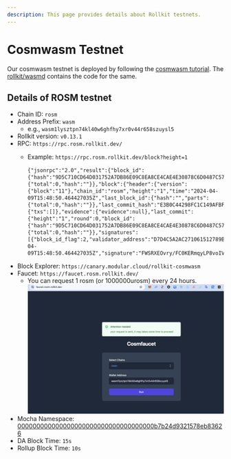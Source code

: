 ```yaml
---
description: This page provides details about Rollkit testnets.
---
```


# Cosmwasm Testnet

Our cosmwasm testnet is deployed by following the [cosmwasm tutorial](/tutorials/cosmwasm.md). The [rollkit/wasmd](https://github.com/rollkit/wasmd/tree/v0.50.0) contains the code for the same.

## Details of ROSM testnet 

- Chain ID: `rosm`
- Address Prefix: `wasm`
    - e.g., `wasm1lysztpn74kl40w6ghfhy7xr0v44r658szuysl5`
- Rollkit version: `v0.13.1`
- RPC: `https://rpc.rosm.rollkit.dev/`
    - Example: `https://rpc.rosm.rollkit.dev/block?height=1`

        ```
        {"jsonrpc":"2.0","result":{"block_id":{"hash":"9D5C710CD64D031752A7DB86E09C8EA8CE4CAE4E30878C6D0487C57806060A47","parts":{"total":0,"hash":""}},"block":{"header":{"version":{"block":"11"},"chain_id":"rosm","height":"1","time":"2024-04-09T15:48:50.464427035Z","last_block_id":{"hash":"","parts":{"total":0,"hash":""}},"last_commit_hash":"E3B0C44298FC1C149AFBF4C8996FB92427AE41E4649B934CA495991B7852B855","data_hash":"6E340B9CFFB37A989CA544E6BB780A2C78901D3FB33738768511A30617AFA01D","validators_hash":"036DA1AB230A4CE8654358F77CB426BA2F8EF9B81EA06FACA32085B0B0D25C2A","next_validators_hash":"036DA1AB230A4CE8654358F77CB426BA2F8EF9B81EA06FACA32085B0B0D25C2A","consensus_hash":"0000000000000000000000000000000000000000000000000000000000000000","app_hash":"E3B0C44298FC1C149AFBF4C8996FB92427AE41E4649B934CA495991B7852B855","last_results_hash":"E3B0C44298FC1C149AFBF4C8996FB92427AE41E4649B934CA495991B7852B855","evidence_hash":"E3B0C44298FC1C149AFBF4C8996FB92427AE41E4649B934CA495991B7852B855","proposer_address":"D7D4C5A2AC271061512789BEE3718305BEAA519B"},"data":{"txs":[]},"evidence":{"evidence":null},"last_commit":{"height":"1","round":0,"block_id":{"hash":"9D5C710CD64D031752A7DB86E09C8EA8CE4CAE4E30878C6D0487C57806060A47","parts":{"total":0,"hash":""}},"signatures":[{"block_id_flag":2,"validator_address":"D7D4C5A2AC271061512789BEE3718305BEAA519B","timestamp":"2024-04-09T15:48:50.464427035Z","signature":"FWSRXEOvry/FC0KERmqyLP8voIVw8QFywgELDfLBAuFcMpm7TB7pTLb4OPwzjAoSt6Hbo/uIIny/pRhw8RoHDQ=="}]}}},"id":-1}
        ```
- Block Explorer: `https://canary.modular.cloud/rollkit-cosmwasm`
- Faucet: `https://faucet.rosm.rollkit.dev/`
    - You can request 1 rosm (or 1000000urosm) every 24 hours.  
![Faucet](/networks/faucet.png)
- Mocha Namespace: [000000000000000000000000000000000000b7b24d9321578eb83626](https://mocha.celenium.io/namespace/000000000000000000000000000000000000b7b24d9321578eb83626)
- DA Block Time: `15s`
- Rollup Block Time: `10s`